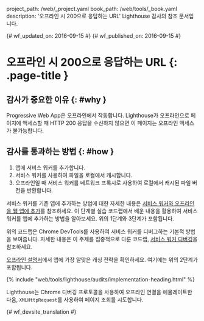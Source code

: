 project_path: /web/_project.yaml
book_path: /web/tools/_book.yaml
description: '오프라인 시 200으로 응답하는 URL' Lighthouse 감사의 참조 문서입니다.

{# wf_updated_on: 2016-09-15 #}
{# wf_published_on: 2016-09-15 #}

# 오프라인 시 200으로 응답하는 URL {: .page-title }

## 감사가 중요한 이유 {: #why }

Progressive Web App은 오프라인에서 작동합니다. Lighthouse가 오프라인으로 페이지에 액세스할 때 HTTP 200
응답을 수신하지 않으면 이 페이지는
오프라인 액세스가 불가능합니다.

## 감사를 통과하는 방법 {: #how }

1. 앱에 서비스 워커를 추가합니다.
2. 서비스 워커를 사용하여 파일을 로컬에서 캐시합니다.
3. 오프라인일 때 서비스 워커를 네트워크 프록시로 사용하여
로컬에서 캐시된 파일 버전을 반환합니다.

서비스 워커를 기존 앱에 추가하는 방법에 대한 자세한 내용은 [서비스 워커와
오프라인을
웹 앱에 추가](https://codelabs.developers.google.com/codelabs/offline)를 참조하세요. 이 단계별 실습 코드랩에서 배운 내용을
활용하여 서비스 워커를 앱에 추가하는 방법을
알아보세요. 위의 1단계와 3단계가 포함됩니다.

위의 코드랩은 Chrome DevTools를 사용하여 서비스 워커를
디버그하는 기본적 방법을 보여줍니다. 자세한 내용은 이 주제를 집중적으로 다룬 코드랩,
[서비스 워커
디버깅](https://codelabs.developers.google.com/codelabs/debugging-service-workers)을 참조하세요.

[오프라인 설명서](https://jakearchibald.com/2014/offline-cookbook/)에서
앱에 가장 알맞은 캐싱 전략을 확인하세요. 여기에는 위의 2단계가 포함됩니다.

{% include "web/tools/lighthouse/audits/implementation-heading.html" %}

Lighthouse는 Chrome 디버깅 프로토콜을 사용하여 오프라인 연결을 에뮬레이트한 다음,
`XMLHttpRequest`를 사용하여 페이지 조회를 시도합니다.


{# wf_devsite_translation #}
